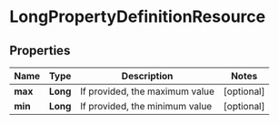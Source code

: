 
# LongPropertyDefinitionResource

## Properties
Name | Type | Description | Notes
------------ | ------------- | ------------- | -------------
**max** | **Long** | If provided, the maximum value |  [optional]
**min** | **Long** | If provided, the minimum value |  [optional]



